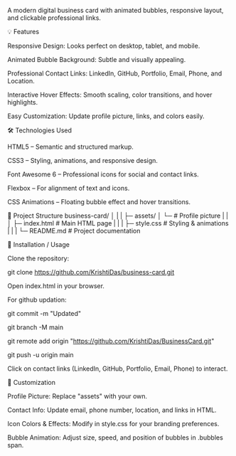 A modern digital business card with animated bubbles, responsive layout, and clickable professional links.

💡 Features

Responsive Design: Looks perfect on desktop, tablet, and mobile.

Animated Bubble Background: Subtle and visually appealing.

Professional Contact Links: LinkedIn, GitHub, Portfolio, Email, Phone, and Location.

Interactive Hover Effects: Smooth scaling, color transitions, and hover highlights.

Easy Customization: Update profile picture, links, and colors easily.

🛠 Technologies Used

HTML5 – Semantic and structured markup.

CSS3 – Styling, animations, and responsive design.

Font Awesome 6 – Professional icons for social and contact links.

Flexbox – For alignment of text and icons.

CSS Animations – Floating bubble effect and hover transitions.

📁 Project Structure
business-card/
│
|
|
├─ assets/
│   └─ # Profile picture
|
|
│
├─ index.html       # Main HTML page
|
|
|
├─ style.css        # Styling & animations
|
|
|
└─ README.md        # Project documentation


🚀 Installation / Usage

Clone the repository:

git clone https://github.com/KrishtiDas/business-card.git

Open index.html in your browser.

For github updation:

git commit -m "Updated" 

git branch -M main

git remote add origin "https://github.com/KrishtiDas/BusinessCard.git"

git push -u origin main

Click on contact links (LinkedIn, GitHub, Portfolio, Email, Phone) to interact.

🎨 Customization

Profile Picture: Replace "assets" with your own.

Contact Info: Update email, phone number, location, and links in HTML.

Icon Colors & Effects: Modify in style.css for your branding preferences.

Bubble Animation: Adjust size, speed, and position of bubbles in .bubbles span.

